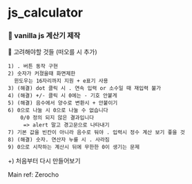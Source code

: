 # js_calculator
<h3>🔧 vanilla js 계산기 제작</h3>

  <p>
    💭 고려해야할 것들 (떠오를 시 추가)

    1) . 버튼 동작 구현  
    2) 숫자가 커졌을때 화면제한
      윈도우는 16자리까지 지원 + e표기 사용
    3) (해결) dot 클릭 시 . 연속 입력 or 소수일 때 재입력 불가 
    4) (해결) +/- 클릭 시 0에는 - 기호 안붙게  
    5) (해결) 음수에서 양수로 변환시 + 안붙이기  
    6) 0으로 나눌 시 0으로 나눌 수 없습니다 
        0/0 정의 되지 않은 결과입니다
         => alert 말고 경고문으로 나타내기
    7) 기본 값을 빈칸이 아니라 음수로 둬야 . 입력시 정수 계산 보기 좋을 것
    8) (해결) 숫자. 연산자 누를 시 . 사라짐 
    9) 0으로 시작하는 계산시 뒤에 무한한 0이 생기는 문제
  
  +) 처음부터 다시 만들어보기
  
  Main ref: Zerocho
  </p>
